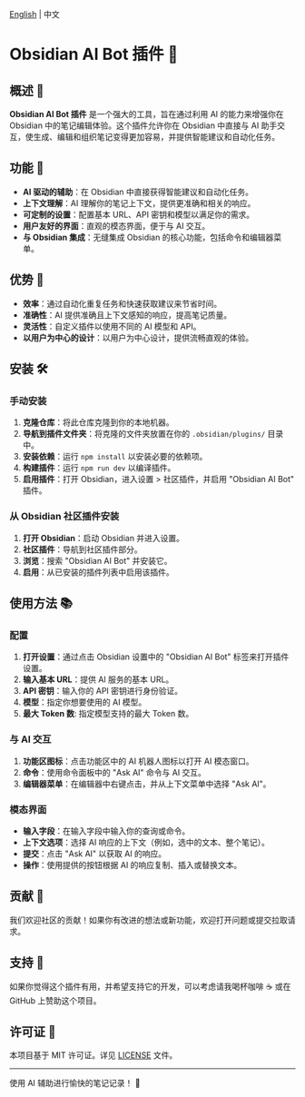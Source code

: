 [English](./README.md) | 中文

# Obsidian AI Bot 插件 🤖

## 概述 🌟

**Obsidian AI Bot 插件** 是一个强大的工具，旨在通过利用 AI 的能力来增强你在 Obsidian 中的笔记编辑体验。这个插件允许你在 Obsidian 中直接与 AI 助手交互，使生成、编辑和组织笔记变得更加容易，并提供智能建议和自动化任务。

## 功能 🚀

- **AI 驱动的辅助**：在 Obsidian 中直接获得智能建议和自动化任务。
- **上下文理解**：AI 理解你的笔记上下文，提供更准确和相关的响应。
- **可定制的设置**：配置基本 URL、API 密钥和模型以满足你的需求。
- **用户友好的界面**：直观的模态界面，便于与 AI 交互。
- **与 Obsidian 集成**：无缝集成 Obsidian 的核心功能，包括命令和编辑器菜单。

## 优势 🌈

- **效率**：通过自动化重复任务和快速获取建议来节省时间。
- **准确性**：AI 提供准确且上下文感知的响应，提高笔记质量。
- **灵活性**：自定义插件以使用不同的 AI 模型和 API。
- **以用户为中心的设计**：以用户为中心设计，提供流畅直观的体验。

## 安装 🛠️

### 手动安装

1. **克隆仓库**：将此仓库克隆到你的本地机器。
2. **导航到插件文件夹**：将克隆的文件夹放置在你的 `.obsidian/plugins/` 目录中。
3. **安装依赖**：运行 `npm install` 以安装必要的依赖项。
4. **构建插件**：运行 `npm run dev` 以编译插件。
5. **启用插件**：打开 Obsidian，进入设置 > 社区插件，并启用 "Obsidian AI Bot" 插件。

### 从 Obsidian 社区插件安装

1. **打开 Obsidian**：启动 Obsidian 并进入设置。
2. **社区插件**：导航到社区插件部分。
3. **浏览**：搜索 "Obsidian AI Bot" 并安装它。
4. **启用**：从已安装的插件列表中启用该插件。

## 使用方法 📚

### 配置

1. **打开设置**：通过点击 Obsidian 设置中的 "Obsidian AI Bot" 标签来打开插件设置。
2. **输入基本 URL**：提供 AI 服务的基本 URL。
3. **API 密钥**：输入你的 API 密钥进行身份验证。
4. **模型**：指定你想要使用的 AI 模型。
5. **最大 Token 数**: 指定模型支持的最大 Token 数。

### 与 AI 交互

1. **功能区图标**：点击功能区中的 AI 机器人图标以打开 AI 模态窗口。
2. **命令**：使用命令面板中的 "Ask AI" 命令与 AI 交互。
3. **编辑器菜单**：在编辑器中右键点击，并从上下文菜单中选择 "Ask AI"。

### 模态界面

- **输入字段**：在输入字段中输入你的查询或命令。
- **上下文选项**：选择 AI 响应的上下文（例如，选中的文本、整个笔记）。
- **提交**：点击 "Ask AI" 以获取 AI 的响应。
- **操作**：使用提供的按钮根据 AI 的响应复制、插入或替换文本。

## 贡献 🤝

我们欢迎社区的贡献！如果你有改进的想法或新功能，欢迎打开问题或提交拉取请求。

## 支持 💖

如果你觉得这个插件有用，并希望支持它的开发，可以考虑请我喝杯咖啡 ☕ 或在 GitHub 上赞助这个项目。

## 许可证 📄

本项目基于 MIT 许可证。详见 [LICENSE](LICENSE) 文件。

---

使用 AI 辅助进行愉快的笔记记录！ 🎉